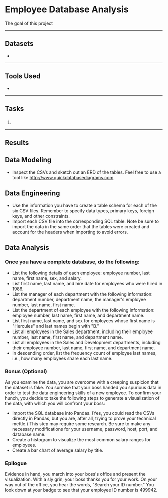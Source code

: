 # Employee Database Analysis
The goal of this project 


---
## Datasets
* 

---
## Tools Used
*

---
## Tasks
###
1.




---
## Results






## Data Modeling
* Inspect the CSVs and sketch out an ERD of the tables. Feel free to use a tool like http://www.quickdatabasediagrams.com.

## Data Engineering
* Use the information you have to create a table schema for each of the six CSV files. Remember to specify data types, primary keys, foreign keys, and other constraints.
* Import each CSV file into the corresponding SQL table. Note be sure to import the data in the same order that the tables were created and account for the headers when importing to avoid errors.

## Data Analysis
### Once you have a complete database, do the following:
* List the following details of each employee: employee number, last name, first name, sex, and salary.
* List first name, last name, and hire date for employees who were hired in 1986.
* List the manager of each department with the following information: department number, department name, the manager's employee number, last name, first name.
* List the department of each employee with the following information: employee number, last name, first name, and department name.
* List first name, last name, and sex for employees whose first name is "Hercules" and last names begin with "B."
* List all employees in the Sales department, including their employee number, last name, first name, and department name.
* List all employees in the Sales and Development departments, including their employee number, last name, first name, and department name.
* In descending order, list the frequency count of employee last names, i.e., how many employees share each last name.

### Bonus (Optional)
As you examine the data, you are overcome with a creeping suspicion that the dataset is fake. You surmise that your boss handed you spurious data in order to test the data engineering skills of a new employee. To confirm your hunch, you decide to take the following steps to generate a visualization of the data, with which you will confront your boss:
* Import the SQL database into Pandas. (Yes, you could read the CSVs directly in Pandas, but you are, after all, trying to prove your technical mettle.) This step may require some research.  Be sure to make any necessary modifications for your username, password, host, port, and database name.
* Create a histogram to visualize the most common salary ranges for employees.
* Create a bar chart of average salary by title.

### Epilogue
Evidence in hand, you march into your boss's office and present the visualization. With a sly grin, your boss thanks you for your work. On your way out of the office, you hear the words, "Search your ID number." You look down at your badge to see that your employee ID number is 499942.
